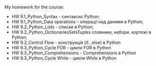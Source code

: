 My homework for the course:
- HW 9.1_Python_Syntax           - синтаксис Python;
- HW 9.1_Python_Data operations  - операції над даними в Python;
- HW 9.2_Python_Lists            - списки в Python;
- HW 9.2_Python_DictionariesSetsTuples   словники, набори, кортежі в Python;
- HW 9.2_Control Flow            - конструкція (if...else) в Python
- HW 9.3_Python_Cycle FOR        - цикли FOR в Python
- HW 9.3_Python_Comprehensions   - Comprehensions в Python
- HW 9.3_Python_Cycle While      - цикли While в Python
